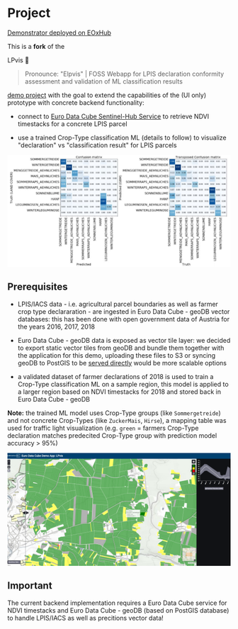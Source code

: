 # Project

[Demonstrator deployed on EOxHub](https://lpvis-0652eab6-e5d0-11e9-a359-2a2ae2dbcce4.edc.hub.eox.at)

This is a **fork** of the 

LPvis 🕺
> Pronounce: "Elpvis" | FOSS Webapp for LPIS declaration conformity assessment and validation of ML classification results

[demo project](https://github.com/EOX-A/LPvis) with the goal to extend the capabilities of the (UI only) prototype with concrete backend functionality:

- connect to [Euro Data Cube Sentinel-Hub Service](https://hub.eox.at/marketplace?group=Euro%20Data%20Cube) to retrieve NDVI timestacks for a concrete LPIS parcel

- use a trained Crop-Type classification ML (details to follow) to visualize "declaration" vs "classification result" for LPIS parcels

![Confusion Matrix](media/confusion%20matrix.png)

## Prerequisites

- LPIS/IACS data - i.e. agricultural parcel boundaries as well as farmer crop type declararation - are ingested in Euro Data Cube - geoDB vector databases: this has been done with open government data of Austria for the years 2016, 2017, 2018

- Euro Data Cube - geoDB data is exposed as vector tile layer: we decided to export static vector tiles from geoDB and bundle them together with the application for this demo, uploading these files to S3 or syncing geoDB to PostGIS to be [served directly](https://info.crunchydata.com/blog/dynamic-vector-tiles-from-postgis) would be more scalable options

- a validated dataset of farmer declarations of 2018 is used to train a Crop-Type classification ML on a sample region, this model is applied to a larger region based on NDVI timestacks for 2018 and stored back in Euro Data Cube - geoDB

**Note:** the trained ML model uses Crop-Type groups (like `Sommergetreide`) and not concrete Crop-Types (like `ZuckerMais`, `Hirse`), a mapping table was used for traffic light visualization (e.g. `green` = farmers Crop-Type declaration matches predecited Crop-Type group with prediction model accuracy > 95%)

![Overview](media/overview.png)

## Important

The current backend implementation requires a Euro Data Cube service for NDVI timestacks and Euro Data Cube - geoDB (based on PostGIS database) to handle LPIS/IACS as well as precitions vector data!
